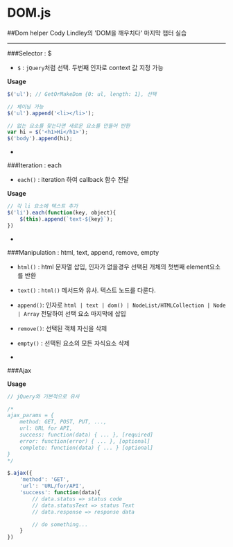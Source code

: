# DOM.js
##Dom helper
Cody Lindley의 'DOM을 깨우치다' 마지막 챕터 실습

---

###Selector : $

 - `$` : `jQuery`처럼 선택. 두번째 인자로 context 값 지정 가능

**Usage**
```javascript
$('ul'); // GetOrMakeDom {0: ul, length: 1}, 선택

// 체이닝 가능
$('ul').append('<li></li>');

// 없는 요소를 찾는다면 새로운 요소를 만들어 반환
var hi = $('<h1>Hi</h1>');
$('body').append(hi);
```

-

###Iteration : each

 - `each()` : iteration 하여 callback 함수 전달

**Usage**
```javascript
// 각 li 요소에 텍스트 추가
$('li').each(function(key, object){
	$(this).append(`text-${key}`);
})
```

-

###Manipulation : html, text, append, remove, empty

 - `html()` : html 문자열 삽입, 인자가 없을경우 선택된 개체의 첫번째 element요소를 반환
 - `text()` : `html()` 메서드와 유사. 텍스트 노드를 다룬다.
 - `append()`: 인자로 `html | text | dom() | NodeList/HTMLCollection | Node | Array` 전달하여 선택 요소 마지막에 삽입
 - `remove()`: 선택된 객체 자신을 삭제
 - `empty()` : 선택된 요소의 모든 자식요소 삭제

-

###Ajax

**Usage**

```javascript
// jQuery와 기본적으로 유사

/*
ajax_params = {
	method: GET, POST, PUT, ...,
	url: URL for API,
	success: function(data) { ... }, [required]
	error: function(error) { ... }, [optional]
	complete: function(data) { ... } [optional]
}
*/

$.ajax({
	'method': 'GET',
	'url': 'URL/for/API',
	'success': function(data){
		// data.status => status code
		// data.statusText => status Text
		// data.response => response data

		// do something...
	}
})
```